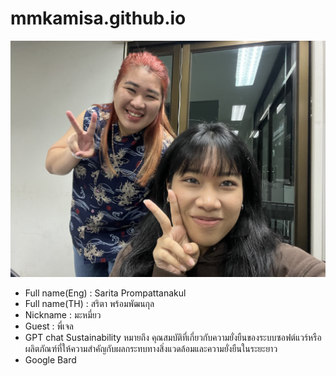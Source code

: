 # mmkamisa.github.io
![alt text for screen readers](IMG_9971.jpg "Text to show on mouseover")
- Full name(Eng) : Sarita Prompattanakul
- Full name(TH) : สริตา พร้อมพัฒนกุล
- Nickname : มะหมี่ยว
- Guest : พี่เจล
- GPT chat Sustainability หมายถึง คุณสมบัติที่เกี่ยวกับความยั่งยืนของระบบซอฟต์แวร์หรือผลิตภัณฑ์ที่ให้ความสำคัญกับผลกระทบทางสิ่งแวดล้อมและความยั่งยืนในระยะยาว 
- Google Bard
